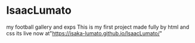 # IsaacLumato
my football gallery and exps
This is my first project
made fully by html and css
its live now at"https://isaka-lumato.github.io/IsaacLumato/"

